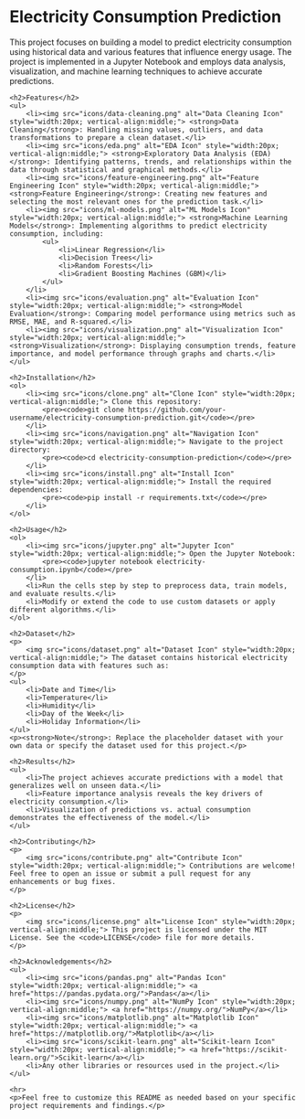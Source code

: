 <!DOCTYPE html>
<html lang="en">
<head>
    <meta charset="UTF-8">
    <meta name="viewport" content="width=device-width, initial-scale=1.0">
    <title>Electricity Consumption Prediction</title>
</head>
<body>
    <h1>Electricity Consumption Prediction</h1>
    <p>
        This project focuses on building a model to predict electricity consumption using historical data and various features that influence energy usage. The project is implemented in a Jupyter Notebook and employs data analysis, visualization, and machine learning techniques to achieve accurate predictions.
    </p>

    <h2>Features</h2>
    <ul>
        <li><img src="icons/data-cleaning.png" alt="Data Cleaning Icon" style="width:20px; vertical-align:middle;"> <strong>Data Cleaning</strong>: Handling missing values, outliers, and data transformations to prepare a clean dataset.</li>
        <li><img src="icons/eda.png" alt="EDA Icon" style="width:20px; vertical-align:middle;"> <strong>Exploratory Data Analysis (EDA)</strong>: Identifying patterns, trends, and relationships within the data through statistical and graphical methods.</li>
        <li><img src="icons/feature-engineering.png" alt="Feature Engineering Icon" style="width:20px; vertical-align:middle;"> <strong>Feature Engineering</strong>: Creating new features and selecting the most relevant ones for the prediction task.</li>
        <li><img src="icons/ml-models.png" alt="ML Models Icon" style="width:20px; vertical-align:middle;"> <strong>Machine Learning Models</strong>: Implementing algorithms to predict electricity consumption, including:
            <ul>
                <li>Linear Regression</li>
                <li>Decision Trees</li>
                <li>Random Forests</li>
                <li>Gradient Boosting Machines (GBM)</li>
            </ul>
        </li>
        <li><img src="icons/evaluation.png" alt="Evaluation Icon" style="width:20px; vertical-align:middle;"> <strong>Model Evaluation</strong>: Comparing model performance using metrics such as RMSE, MAE, and R-squared.</li>
        <li><img src="icons/visualization.png" alt="Visualization Icon" style="width:20px; vertical-align:middle;"> <strong>Visualization</strong>: Displaying consumption trends, feature importance, and model performance through graphs and charts.</li>
    </ul>

    <h2>Installation</h2>
    <ol>
        <li><img src="icons/clone.png" alt="Clone Icon" style="width:20px; vertical-align:middle;"> Clone this repository:
            <pre><code>git clone https://github.com/your-username/electricity-consumption-prediction.git</code></pre>
        </li>
        <li><img src="icons/navigation.png" alt="Navigation Icon" style="width:20px; vertical-align:middle;"> Navigate to the project directory:
            <pre><code>cd electricity-consumption-prediction</code></pre>
        </li>
        <li><img src="icons/install.png" alt="Install Icon" style="width:20px; vertical-align:middle;"> Install the required dependencies:
            <pre><code>pip install -r requirements.txt</code></pre>
        </li>
    </ol>

    <h2>Usage</h2>
    <ol>
        <li><img src="icons/jupyter.png" alt="Jupyter Icon" style="width:20px; vertical-align:middle;"> Open the Jupyter Notebook:
            <pre><code>jupyter notebook electricity-consumption.ipynb</code></pre>
        </li>
        <li>Run the cells step by step to preprocess data, train models, and evaluate results.</li>
        <li>Modify or extend the code to use custom datasets or apply different algorithms.</li>
    </ol>

    <h2>Dataset</h2>
    <p>
        <img src="icons/dataset.png" alt="Dataset Icon" style="width:20px; vertical-align:middle;"> The dataset contains historical electricity consumption data with features such as:
    </p>
    <ul>
        <li>Date and Time</li>
        <li>Temperature</li>
        <li>Humidity</li>
        <li>Day of the Week</li>
        <li>Holiday Information</li>
    </ul>
    <p><strong>Note</strong>: Replace the placeholder dataset with your own data or specify the dataset used for this project.</p>

    <h2>Results</h2>
    <ul>
        <li>The project achieves accurate predictions with a model that generalizes well on unseen data.</li>
        <li>Feature importance analysis reveals the key drivers of electricity consumption.</li>
        <li>Visualization of predictions vs. actual consumption demonstrates the effectiveness of the model.</li>
    </ul>

    <h2>Contributing</h2>
    <p>
        <img src="icons/contribute.png" alt="Contribute Icon" style="width:20px; vertical-align:middle;"> Contributions are welcome! Feel free to open an issue or submit a pull request for any enhancements or bug fixes.
    </p>

    <h2>License</h2>
    <p>
        <img src="icons/license.png" alt="License Icon" style="width:20px; vertical-align:middle;"> This project is licensed under the MIT License. See the <code>LICENSE</code> file for more details.
    </p>

    <h2>Acknowledgements</h2>
    <ul>
        <li><img src="icons/pandas.png" alt="Pandas Icon" style="width:20px; vertical-align:middle;"> <a href="https://pandas.pydata.org/">Pandas</a></li>
        <li><img src="icons/numpy.png" alt="NumPy Icon" style="width:20px; vertical-align:middle;"> <a href="https://numpy.org/">NumPy</a></li>
        <li><img src="icons/matplotlib.png" alt="Matplotlib Icon" style="width:20px; vertical-align:middle;"> <a href="https://matplotlib.org/">Matplotlib</a></li>
        <li><img src="icons/scikit-learn.png" alt="Scikit-learn Icon" style="width:20px; vertical-align:middle;"> <a href="https://scikit-learn.org/">Scikit-learn</a></li>
        <li>Any other libraries or resources used in the project.</li>
    </ul>

    <hr>
    <p>Feel free to customize this README as needed based on your specific project requirements and findings.</p>
</body>
</html>
